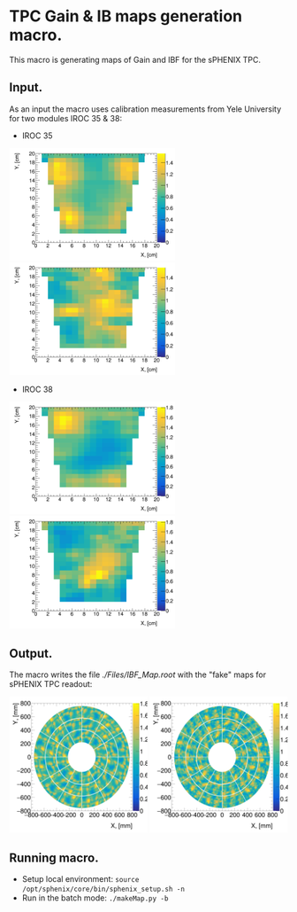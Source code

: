 # TPC Gain & IB maps generation macro.
This macro is generating maps of Gain and IBF for the sPHENIX TPC.

## Input.
As an input the macro uses calibration measurements from Yele University for two modules IROC 35 & 38:
- IROC 35

<p float="left">
  <img src="./Plots/h_map_anode_iroc_35.png" width="300" />
  <img src="./Plots/h_map_measuredibf_iroc_35.png" width="300" /> 
</p>

- IROC 38

<p float="left">
  <img src="./Plots/h_map_anode_iroc_38.png" width="300" />
  <img src="./Plots/h_map_measuredibf_iroc_38.png" width="300" /> 
</p>

## Output.
The macro writes the file *./Files/IBF_Map.root* with the "fake" maps for sPHENIX TPC readout:
<p float="left">
  <img src="./Plots/h_map_modules_anode.png" width="250" />
  <img src="./Plots/h_map_modules_measuredibf.png" width="250" /> 
</p>

## Running macro.

- Setup local environment: ```source /opt/sphenix/core/bin/sphenix_setup.sh -n```
- Run in the batch mode: ```./makeMap.py -b```